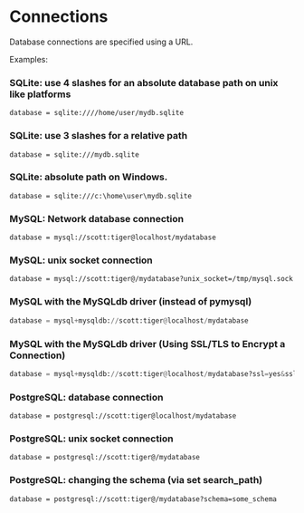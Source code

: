 # Connections

Database connections are specified using a URL. 

Examples:

### SQLite: use 4 slashes for an absolute database path on unix like platforms

```
database = sqlite:////home/user/mydb.sqlite
```

### SQLite: use 3 slashes for a relative path

```
database = sqlite:///mydb.sqlite
```

### SQLite: absolute path on Windows.

```
database = sqlite:///c:\home\user\mydb.sqlite
```

### MySQL: Network database connection

```
database = mysql://scott:tiger@localhost/mydatabase
```

### MySQL: unix socket connection

```
database = mysql://scott:tiger@/mydatabase?unix_socket=/tmp/mysql.sock
```

### MySQL with the MySQLdb driver (instead of pymysql)

```python
database = mysql+mysqldb://scott:tiger@localhost/mydatabase
```

### MySQL with the MySQLdb driver (Using SSL/TLS to Encrypt a Connection)

```python
database = mysql+mysqldb://scott:tiger@localhost/mydatabase?ssl=yes&sslca=/path/to/cert
```


### PostgreSQL: database connection

```
database = postgresql://scott:tiger@localhost/mydatabase
```

### PostgreSQL: unix socket connection

```
database = postgresql://scott:tiger@/mydatabase
```

### PostgreSQL: changing the schema (via set search_path)

```
database = postgresql://scott:tiger@/mydatabase?schema=some_schema
```